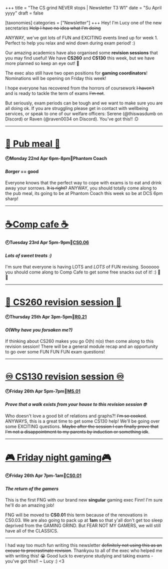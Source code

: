 +++
title = "The CS grind NEVER stops | Newsletter T3 W1"
date = "Su April yyyy"
draft = false

[taxonomies]
categories = ["Newsletter"]
+++
Hey! I'm Lucy one of the new secretaries ~~Help I have no idea what I'm doing~~

ANYWAY, we've got lots of FUN and EXCITING events lined up for week 1. Perfect to help you relax and wind down during exam period! :) 

Our amazing academics have also organised some **revision sessions** that you may find useful! We have **CS260** and **CS130** this week, but we have more planned so keep an eye out! 👀

The exec also still have two open positions for **gaming coordinators**! Nominations will be opening on Friday this week!

I hope everyone has recovered from the horrors of coursework ~~I haven't~~ and is ready to tackle the term of exams ~~I'm not~~. 

But seriously, exam periods can be tough and we want to make sure you are all doing ok. If you are struggling please get in contact with wellbeing services, or speak to one of our welfare officers: Serene (@thiswasdumb on Discord) or Raven (@raven0034 on Discord). You've got this!! :D

--------------------------------------------------------------------------
# [🍔 Pub meal 🍔](https://uwcs.co.uk/events/t3/w1/pub/)

#### 🕘Monday 22nd Apr 6pm-8pm📍Phantom Coach
#### *Borger* == good

Everyone knows that the perfect way to cope with exams is to eat and drink away your sorrows. ~~It is right?~~ ANYWAY, you should totally come along to the pub meal, its going to be at Phantom Coach this week so be at DCS 6pm sharp!

--------------------------------------------------------------------------
# [☕Comp cafe ☕](https://uwcs.co.uk/events/t3/w1/compcafe/)

#### 🕘Tuesday 23rd Apr 5pm-9pm📍[CS0.06](https://campus.warwick.ac.uk/search/623c888a421e6f5928c0d038)
#### *Lots of sweet treats :)*

I'm sure that everyone is having LOTS and *LOTS* of FUN revising. Soooooo you should come along to Comp Cafe to get some free snacks out of it! :) 🍬🍪

--------------------------------------------------------------------------
# [👾 CS260 revision session 👾](https://uwcs.co.uk/events/t3/w1/cs260/)

#### 🕘Thursday 25th Apr 3pm-5pm📍[R0.21](https://campus.warwick.ac.uk/search/623c890c421e6f5928c0ea04)
#### *O(Why have you forsaken me?)*

If thinking about CS260 makes you go O(h) n(o) then come along to this revision session! 
There will be a general module recap and an opportunity to go over some FUN FUN FUN exam questions! 

--------------------------------------------------------------------------
# [♾️ CS130 revision session ♾️](https://uwcs.co.uk/events/t3/w1/cs130/)

#### 🕘Friday 26th Apr 5pm-7pm📍[MS.01](https://campus.warwick.ac.uk/search/623c88f9421e6f5928c0e669)
#### *Prove that a walk exists from your house to this revision session 🤓*

Who doesn't love a good bit of relations and graphs?! ~~I'm so cooked~~.
ANYWAYS, this is a great time to get some CS130 help! We'll be going over some EXCITING questions. ~~Maybe after the session I can finally prove that I'm not a disappointment to my parents by induction or something idk~~.

--------------------------------------------------------------------------
# [🎮 Friday night gaming🎮](https://uwcs.co.uk/events/t3/w1/fng/)

#### 🕘Friday 26th Apr 7pm-1am📍[CS0.01](https://campus.warwick.ac.uk/search/623c888a421e6f5928c0d035)
#### *The return of the gamers*

This is the first FNG with our brand new **singular** gaming exec Finn! I'm sure he'll do an amazing job! 

FNG will be moved to **CS0.01** this term because of the renovations in CS0.03. We are also going to pack up at **1am** so that y'all don't get too sleep deprived from the GAMING GRIND. But FEAR NOT MY GAMERS, we will still have all of the CLASSICS.

--------------------------------------------------------------------------

I had way too much fun writing this newsletter ~~definitely not using this as an excuse to procrastinate revision~~. Thankyou to all of the exec who helped me with writing this! 😭
Good luck to everyone studying and taking exams - you've got this!! 
~ Lucy :) <3
